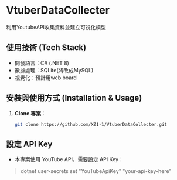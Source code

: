 # VtuberDataCollecter
利用YoutubeAPI收集資料並建立可視化模型

## 使用技術 (Tech Stack)
- 開發語言：C# (.NET 8)
- 數據處理：SQLite(將改成MySQL)
- 視覺化：預計用web board

## 安裝與使用方式 (Installation & Usage)
1. **Clone 專案**：
   ```sh
   git clone https://github.com/XZ1-1/VtuberDataCollecter.git

## 設定 API Key
- 本專案使用 YouTube API，需要設定 API Key：
> dotnet user-secrets set "YouTubeApiKey" "your-api-key-here"

